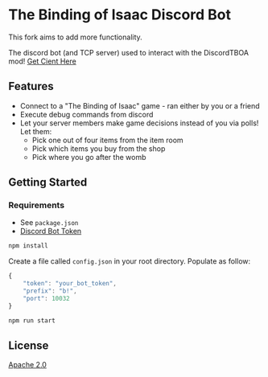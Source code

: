 # The Binding of Isaac Discord Bot

This fork aims to add more functionality.

The discord bot (and TCP server) used to interact with the DiscordTBOA mod!
[Get Cient Here](https://github.com/MochicStudio/tboi-discord-client)

## Features
- Connect to a "The Binding of Isaac" game - ran either by you or a friend
- Execute debug commands from discord
- Let your server members make game decisions instead of you via polls! Let them:
	- Pick one out of four items from the item room
	- Pick which items you buy from the shop
	- Pick where you go after the womb

## Getting Started
### Requirements
- See `package.json`
- [Discord Bot Token](https://discordpy.readthedocs.io/en/latest/discord.html)

```sh
npm install
```

Create a file called `config.json` in your root directory. Populate as follow:

```js
{
	"token": "your_bot_token",
	"prefix": "b!",
	"port": 10032
}
```

```sh
npm run start
```

## License
[Apache 2.0](https://github.com/MochicStudio/tboi-discord-bot/blob/master/LICENSE)
